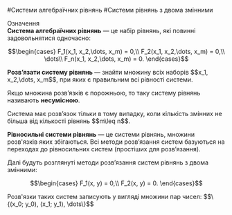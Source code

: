 #Системи алгебраїчних рiвнянь
#Системи рівнянь з двома змінними

<div class="space">
<div class="eoz-wrap">
<span class="eoz">Означення</span>
<div class="eoz-text">
<b>Системa алгебраїчних рівнянь</b> — це набір рівнянь, які повинні задовольнятися одночасно:
<p align="center">$$\begin{cases}
	F_1(x_1, x_2,\dots, x_m) = 0,\\
	F_2(x_1, x_2,\dots, x_m) = 0,\\
	\dots\\
	F_n(x_1, x_2,\dots, x_m) = 0.
	\end{cases}$$</p>
<p><b>Розв’язати систему рівнянь</b> — знайти множину всіх наборів $$x_1, x_2,\dots, x_m$$, при яких є правильним всі рівності системи.</p>
<p>Якщо множина розв’язків є порожньою, то таку систему рівнянь називають <b>несумісною</b>.</p>
<p>Система має розв’язок тільки в тому випадку, коли кількість змінних не більша від кількості рівнянь $$m\leq n$$.</p>
<b>Рівносильні системи рівнянь</b> — це системи рівнянь, множини розв'язків яких збігаються. Всі методи розв’язання систем базуються на переходах до рівносильних систем (простіших для розв’язання).
</div>
</div>
</div>

<p>Далі будуть розглянуті методи розв’язання систем рівнянь з двома змінними:</p>

<p align="center">$$\begin{cases}
	F_1(x, y) = 0,\\
	F_2(x, y) = 0.
	\end{cases}$$
</p>

<p>Розв'язки таких систем записують у вигляді множини пар чисел: $$\{(x_0; y_0), (x_1; y_1), \dots\}$$</p>

